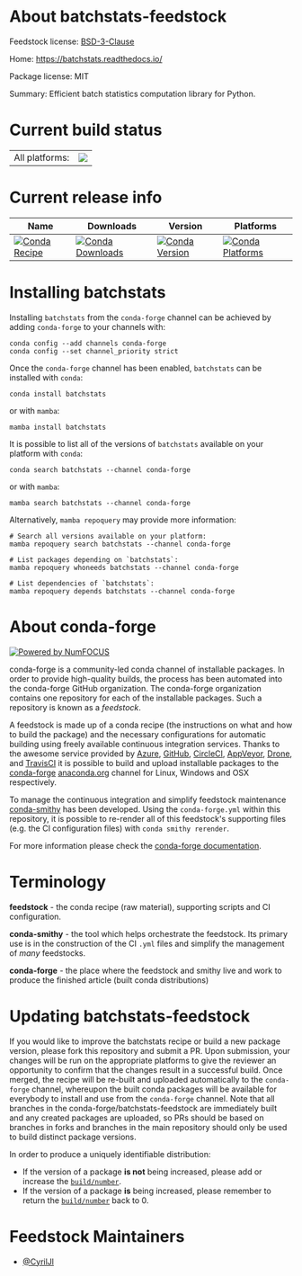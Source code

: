 About batchstats-feedstock
==========================

Feedstock license: [BSD-3-Clause](https://github.com/conda-forge/batchstats-feedstock/blob/main/LICENSE.txt)

Home: https://batchstats.readthedocs.io/

Package license: MIT

Summary: Efficient batch statistics computation library for Python.

Current build status
====================


<table><tr><td>All platforms:</td>
    <td>
      <a href="https://dev.azure.com/conda-forge/feedstock-builds/_build/latest?definitionId=22448&branchName=main">
        <img src="https://dev.azure.com/conda-forge/feedstock-builds/_apis/build/status/batchstats-feedstock?branchName=main">
      </a>
    </td>
  </tr>
</table>

Current release info
====================

| Name | Downloads | Version | Platforms |
| --- | --- | --- | --- |
| [![Conda Recipe](https://img.shields.io/badge/recipe-batchstats-green.svg)](https://anaconda.org/conda-forge/batchstats) | [![Conda Downloads](https://img.shields.io/conda/dn/conda-forge/batchstats.svg)](https://anaconda.org/conda-forge/batchstats) | [![Conda Version](https://img.shields.io/conda/vn/conda-forge/batchstats.svg)](https://anaconda.org/conda-forge/batchstats) | [![Conda Platforms](https://img.shields.io/conda/pn/conda-forge/batchstats.svg)](https://anaconda.org/conda-forge/batchstats) |

Installing batchstats
=====================

Installing `batchstats` from the `conda-forge` channel can be achieved by adding `conda-forge` to your channels with:

```
conda config --add channels conda-forge
conda config --set channel_priority strict
```

Once the `conda-forge` channel has been enabled, `batchstats` can be installed with `conda`:

```
conda install batchstats
```

or with `mamba`:

```
mamba install batchstats
```

It is possible to list all of the versions of `batchstats` available on your platform with `conda`:

```
conda search batchstats --channel conda-forge
```

or with `mamba`:

```
mamba search batchstats --channel conda-forge
```

Alternatively, `mamba repoquery` may provide more information:

```
# Search all versions available on your platform:
mamba repoquery search batchstats --channel conda-forge

# List packages depending on `batchstats`:
mamba repoquery whoneeds batchstats --channel conda-forge

# List dependencies of `batchstats`:
mamba repoquery depends batchstats --channel conda-forge
```


About conda-forge
=================

[![Powered by
NumFOCUS](https://img.shields.io/badge/powered%20by-NumFOCUS-orange.svg?style=flat&colorA=E1523D&colorB=007D8A)](https://numfocus.org)

conda-forge is a community-led conda channel of installable packages.
In order to provide high-quality builds, the process has been automated into the
conda-forge GitHub organization. The conda-forge organization contains one repository
for each of the installable packages. Such a repository is known as a *feedstock*.

A feedstock is made up of a conda recipe (the instructions on what and how to build
the package) and the necessary configurations for automatic building using freely
available continuous integration services. Thanks to the awesome service provided by
[Azure](https://azure.microsoft.com/en-us/services/devops/), [GitHub](https://github.com/),
[CircleCI](https://circleci.com/), [AppVeyor](https://www.appveyor.com/),
[Drone](https://cloud.drone.io/welcome), and [TravisCI](https://travis-ci.com/)
it is possible to build and upload installable packages to the
[conda-forge](https://anaconda.org/conda-forge) [anaconda.org](https://anaconda.org/)
channel for Linux, Windows and OSX respectively.

To manage the continuous integration and simplify feedstock maintenance
[conda-smithy](https://github.com/conda-forge/conda-smithy) has been developed.
Using the ``conda-forge.yml`` within this repository, it is possible to re-render all of
this feedstock's supporting files (e.g. the CI configuration files) with ``conda smithy rerender``.

For more information please check the [conda-forge documentation](https://conda-forge.org/docs/).

Terminology
===========

**feedstock** - the conda recipe (raw material), supporting scripts and CI configuration.

**conda-smithy** - the tool which helps orchestrate the feedstock.
                   Its primary use is in the construction of the CI ``.yml`` files
                   and simplify the management of *many* feedstocks.

**conda-forge** - the place where the feedstock and smithy live and work to
                  produce the finished article (built conda distributions)


Updating batchstats-feedstock
=============================

If you would like to improve the batchstats recipe or build a new
package version, please fork this repository and submit a PR. Upon submission,
your changes will be run on the appropriate platforms to give the reviewer an
opportunity to confirm that the changes result in a successful build. Once
merged, the recipe will be re-built and uploaded automatically to the
`conda-forge` channel, whereupon the built conda packages will be available for
everybody to install and use from the `conda-forge` channel.
Note that all branches in the conda-forge/batchstats-feedstock are
immediately built and any created packages are uploaded, so PRs should be based
on branches in forks and branches in the main repository should only be used to
build distinct package versions.

In order to produce a uniquely identifiable distribution:
 * If the version of a package **is not** being increased, please add or increase
   the [``build/number``](https://docs.conda.io/projects/conda-build/en/latest/resources/define-metadata.html#build-number-and-string).
 * If the version of a package **is** being increased, please remember to return
   the [``build/number``](https://docs.conda.io/projects/conda-build/en/latest/resources/define-metadata.html#build-number-and-string)
   back to 0.

Feedstock Maintainers
=====================

* [@CyrilJl](https://github.com/CyrilJl/)


